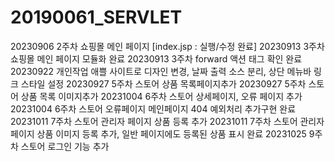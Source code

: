 # 20190061_SERVLET
20230906 2주차 쇼핑몰 메인 페이지
[index.jsp : 실행/수정 완료]
20230913 3주차 쇼핑몰 메인 페이지 모듈화 완료
20230913 3주차 forward 액션 태그 확인 완료
20230922 개인작업 애쁠 사이트로 디자인 변경, 날짜 출력 소스 분리, 상단 메뉴바 링크 스타일 설정
20230927 5주차 스토어 상품 목록페이지추가
20230927 5주차 스토어 상품 목록 이미지추가
20231004 6주차 스토어 상세페이지, 오류 페이지 추가
20231004 6주차 스토어 오류페이지 메인페이지 404 예외처리 추가구현 완료
20231011 7주차 스토어 관리자 페이지 상품 등록 추가
20231011 7주차 스토어 관리자 페이지 상품 이미지 등록 추가, 일반 페이지에도 등록된 상품 표시 완료
20231025 9주차 스토어 로그인 기능 추가

